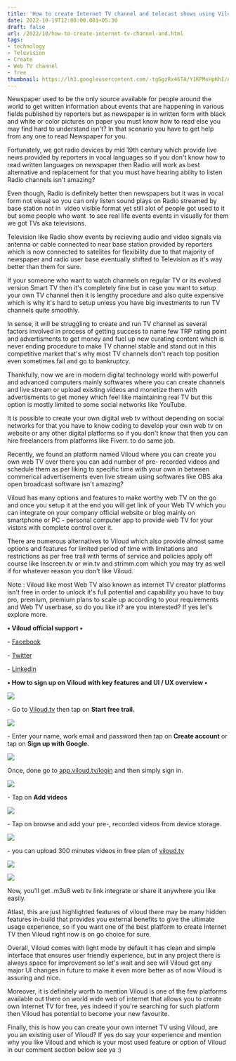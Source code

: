```yaml
---
title: 'How to create Internet TV channel and telecast shows using Viloud.tv'
date: 2022-10-19T12:00:00.001+05:30
draft: false
url: /2022/10/how-to-create-internet-tv-channel-and.html
tags: 
- technology
- Television
- Create
- Web TV channel
- free
thumbnail: https://lh3.googleusercontent.com/-tgGgzRx46TA/Y1KPMxHpKhI/AAAAAAAAOVQ/FqSCe9WuPKoGwHFhkiFjtMiqduZFus9HACNcBGAsYHQ/s1600/1666354992376273-0.png
---
```


  

Newspaper used to be the only source available for people around the world to get written information about events that are happening in various fields published by reporters but as newspaper is in written form with black and white or color pictures on paper you must know how to read else you may find hard to understand isn't? In that scenario you have to get help from any one to read Newspaper for you.  

  

Fortunately, we got radio devices by mid 19th century which provide live news provided by reporters in vocal languages so if you don't know how to read written languages on newspaper then Radio will work as best alternative and replacement for that you must have hearing ability to listen Radio channels isn't amazing?

  

Even though, Radio is definitely better then newspapers but it was in vocal form not visual so you can only listen sound plays on Radio streamed by base station not in  video visible format yet still alot of people got used to it but some people who want  to see real life events events in visually for them we got TVs aka televisions.

  

Television like Radio show events by recieving audio and video signals via antenna or cable connected to near base station provided by reporters which is now connected to satelites for flexibility due to that majority of newspaper and radio user base eventually shifted to Television as it's way better than them for sure.

  

If your someone who want to watch channels on regular TV or its evolved version Smart TV then it's completely fine but in case you want to setup your own TV channel then it is lengthy procedure and also quite expensive which is why it's hard to setup unless you have big investments to run TV channels quite smoothly.

  

In sense, it will be struggling to create and run TV channel as several factors involved in process of getting success to name few TRP rating point and advertisments to get money and fuel up new curating content which is never ending procedure to make TV channel stable and stand out in this competitive market that's why most TV channels don't reach top position even sometimes fail and go to bankruptcy.

  

Thankfully, now we are in modern digital technology world with powerful and advanced computers mainly softwares where you can create channels and live stream or upload existing videos and monetize them with advertisments to get money which feel like maintaining real TV but this option is mostly limited to some social networks like YouTube.

  

It is possible to create your own digital web tv without depending on social networks for that you have to know coding to develop your own web tv on website or any other digital platforms so if you don't know that then you can hire freelancers from platforms like Fiverr. to do same job.

  

Recently, we found an platform named Viloud where you can create you own web TV over there you can add number of pre- recorded videos and schedule them as per liking to specific time with your own in between commerical advertisements even live stream using softwares like OBS aka open broadcast software isn't amazing?

  

Viloud has many options and features to make worthy web TV on the go and once you setup it at the end you will get link of your Web TV which you can integrate on your company official website or blog mainly on smartphone or PC - personal computer app to provide web TV for your vistors with complete control over it. 

  

There are numerous alternatives to Viloud which also provide almost same options and features for limited period of time with limitations and restrictions as per free trail with terms of service and policies apply off course like Inscreen.tv or win.tv and strimm.com which you may try as well if for whatever reason you don't like Viloud.

  

Note : Viloud like most Web TV also known as internet TV creator platforms isn't free in order to unlock it's full potential and capability you have to buy pro, premium, premium plans to scale up according to your requirements and Web TV userbase, so do you like it? are you interested? If yes let's explore more.

  

**• Viloud official support •**

  

\- [Facebook](http://facebook.com/viloud)

\- [Twitter](http://www.twitter.com/viloud)

\- [LinkedIn](https://www.linkedin.com/company/5017005)

**• How to sign up on Viloud with key features and UI / UX overview •**

 **![](https://lh3.googleusercontent.com/-HaDHxkZFswc/Y1DJ-X3pZmI/AAAAAAAAOUw/YlO1Tk-mLR4foihM28PFiTkANccUae_KwCNcBGAsYHQ/s1600/1666238965595689-0.png)** 

\- Go to [Viloud.tv](http://Viloud.tv) then tap on **Start free trail.**

 **![](https://lh3.googleusercontent.com/-o_rqHMA5vNc/Y1DJ9S9iFXI/AAAAAAAAOUs/IMvqJGUJWcY5J2Niwg_1z8EEKCBuTnuYwCNcBGAsYHQ/s1600/1666238960676677-1.png)** 

\- Enter your name, work email and password then tap on **Create account** or tap on **Sign up with Google.**

 **![](https://lh3.googleusercontent.com/-yX9VVz5KXv8/Y1DJ8HobeTI/AAAAAAAAOUo/dPqX-xOZwZUz95VAOzi1u2vMonIZ_G-ZgCNcBGAsYHQ/s1600/1666238955919312-2.png)** 

Once, done go to [app.viloud.tv/login](http://app.viloud.tv/login) and then simply sign in.

  

  

 ![](https://lh3.googleusercontent.com/-GY4iehhpT3k/Y1DJ6xFpSYI/AAAAAAAAOUk/otzpr0kzndc_cH6R2KSDesPz6uA9G6GmACNcBGAsYHQ/s1600/1666238952492716-3.png) 

  

\- Tap on **Add videos**

 **![](https://lh3.googleusercontent.com/-joVR7YreMME/Y1DJ5_k134I/AAAAAAAAOUg/8J8QRJEMiW8wHZurJiGDtew3syzrxlXxACNcBGAsYHQ/s1600/1666238947671346-4.png)** 

\- Tap on browse and add your pre-, recorded videos from device storage.

  

 ![](https://lh3.googleusercontent.com/-9xglwSSnOiY/Y1DJ42a-ShI/AAAAAAAAOUc/D_Me5ZkRBvgJtDOreh94xunZjPJ1ufaawCNcBGAsYHQ/s1600/1666238942927875-5.png) 

  

\- you can upload 300 minutes videos in free plan of [viloud.tv](http://viloud.tv)

  

 ![](https://lh3.googleusercontent.com/-VF0z1rXmsaw/Y1DJ3mmWK3I/AAAAAAAAOUY/YhP4auDOXcA_pA9kjXRST11i_dAZVaFCwCNcBGAsYHQ/s1600/1666238938234237-6.png) 

  

 ![](https://lh3.googleusercontent.com/-GSFlnvNdYuM/Y1DJ2Q5wo5I/AAAAAAAAOUU/BXpYtuMp2sM1YWTx12hikXar6TNrvQ7fACNcBGAsYHQ/s1600/1666238933785037-7.png) 

  

  

Now, you'll get .m3u8 web tv link integrate or share it anywhere you like easily.

  

Atlast, this are just highlighted features of viloud there may be many hidden features in-build that provides you external benefits to give the ultimate usage experience, so if you want one of the best platform to create Internet TV then Viloud right now is on go choice for sure.

  

Overall, Viloud comes with light mode by default it has clean and simple interface that ensures user friendly experience, but in any project there is always space for improvement so let's wait and see will Viloud get any major UI changes in future to make it even more better as of now Viloud is assuring and nice.

  

Moreover, it is definitely worth to mention Viloud is one of the few platforms available out there on world wide web of internet that allows you to create own Internet TV for free, yes indeed if you're searching for such platform then Viloud has potential to become your new favourite.

  

Finally, this is how you can create your own internet TV using Viloud, are you an existing user of Viloud? If yes do say your experience and mention why you like Viloud and which is your most used feature or option of Viloud in our comment section below see ya :)